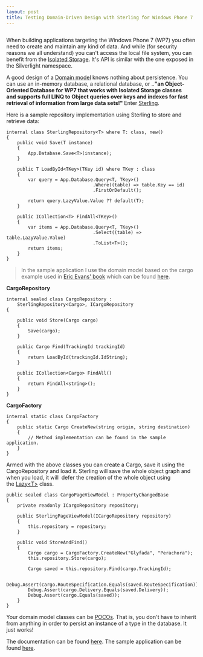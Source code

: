 ```yaml
---
layout: post
title: Testing Domain-Driven Design with Sterling for Windows Phone 7
---
```


<p><img src="http://farm9.staticflickr.com/8084/8397459857_48e3dfb8a6_o.png" alt="" /></p>

<p>When building applications targeting the Windows Phone 7 (WP7) you often need to create and maintain any kind of data. And while (for security reasons we all understand)&#0160;you can&#39;t access the local&#0160;file system, you can benefit from the&#0160;<a href="http://msdn.microsoft.com/en-us/library/ff402541(VS.92).aspx" target="_blank" title="Isolated Storage Overview for Windows Phone.">Isolated Storage</a>. It&#39;s API is similar with the one exposed in the Silverlight namespace.&#0160;</p>
<p>A good design of a&#0160;<a href="http://en.wikipedia.org/wiki/Domain_model" target="_blank" title="A domain model, or Domain Object Model (DOM) in problem solving and software engineering can be thought of as a conceptual model of a domain of interest (often referred to as a problem domain) which describes the various entities, their attributes and relationships, plus the constraints that govern the integrity of the model elements comprising that problem domain.">Domain model</a>&#0160;knows nothing about persistence. You can use an in-memory database, a relational database, or ..<strong>&quot;<strong>an&#0160;Object-Oriented Database&#0160;for WP7 that works with Isolated Storage classes and&#0160;supports full LINQ to Object queries over keys and indexes for fast retrieval of information from large data sets!</strong>&quot;&#0160;</strong>Enter&#0160;<a href="http://sterling.codeplex.com/" target="_blank" title="Sterling is a lightweight object-oriented database implementation for Silverlight and Windows Phone 7 that works with your existing class structures. Sterling supports full LINQ to Object queries over keys and indexes for fast retrieval of information from large data sets.">Sterling</a>.</p>
<p>Here is a sample repository implementation using Sterling to store and retrieve data:</p>

```
internal class SterlingRepository<T> where T: class, new()
{
    public void Save(T instance)
    {
        App.Database.Save<T>(instance);
    }
 
    public T LoadById<TKey>(TKey id) where TKey : class
    {
        var query = App.Database.Query<T, TKey>()
                                .Where((table) => table.Key == id)
                                .FirstOrDefault();
 
        return query.LazyValue.Value ?? default(T);
    }
 
    public ICollection<T> FindAll<TKey>()
    {
        var items = App.Database.Query<T, TKey>()
                                .Select((table) => table.LazyValue.Value)
                                .ToList<T>();
        return items;
    }
}
```

<blockquote>
<p>In the sample application I use the domain&#0160;model based on the cargo example used in&#0160;<a href="http://www.amazon.com/Domain-Driven-Design-Tackling-Complexity-Software/dp/0321125215/ref=sr_1_1?ie=UTF8&amp;s=books&amp;qid=1238687848&amp;sr=8-1" target="_blank" title="http://www.amazon.com/Domain-Driven-Design-Tackling-Complexity-Software/dp/0321125215/">Eric Evans&#39; book</a>&#0160;which can be found&#0160;<a href="http://dddsamplenet.codeplex.com/" target="_blank" title="A .NET implementation of Domain Driven Design (DDD) sample application based on Eric Evans&#39; examples included in his great book. Project is intended to be used in training, demonstration and experiments.">here</a>.&#0160;</p>
</blockquote>

**CargoRepository**

```
internal sealed class CargoRepository : 
    SterlingRepository<Cargo>, ICargoRepository
{

    public void Store(Cargo cargo)
    {
        Save(cargo);
    }
 
    public Cargo Find(TrackingId trackingId)
    {
        return LoadById(trackingId.IdString);
    }
 
    public ICollection<Cargo> FindAll()
    {
        return FindAll<string>();
    }
}
```

**CargoFactory**

```
internal static class CargoFactory
{
    public static Cargo CreateNew(string origin, string destination)
    {
        // Method implementation can be found in the sample application.
    }
}
```

<p>Armed with the above classes you can create a Cargo, save it using the CargoRepository and load it. Sterling will save the whole object graph and when you load, it will &#0160;defer the creation of the whole object using the&#0160;<a href="http://msdn.microsoft.com/en-us/library/dd642331.aspx" target="_blank" title="http://msdn.microsoft.com/en-us/library/dd642331.aspx">Lazy&lt;T&gt;</a> class.</p>

```
public sealed class CargoPageViewModel : PropertyChangedBase
{
    private readonly ICargoRepository repository;
 
    public SterlingPageViewModel(ICargoRepository repository)
    {
        this.repository = repository;
    }
 
    public void StoreAndFind()
    {
        Cargo cargo = CargoFactory.CreateNew("Glyfada", "Perachora");
        this.repository.Store(cargo);
 
        Cargo saved = this.repository.Find(cargo.TrackingId);
 
        Debug.Assert(cargo.RouteSpecification.Equals(saved.RouteSpecification));
        Debug.Assert(cargo.Delivery.Equals(saved.Delivery));
        Debug.Assert(cargo.Equals(saved));
    }
}
```

<p>Your domain model classes can be&#0160;<a href="http://en.wikipedia.org/wiki/Plain_Old_CLR_Object" target="_blank" title="Plain Old CLR Object or POCO is a play on the term POJO, from the Java EE programming world, and is used by developers targeting the Common Language Runtime of the .NET Framework.">POCOs</a>. That is, you don&#39;t have to inherit from anything in order to persist an instance of a type in the database. It just works!</p>
<p>The documentation can be found <a href="http://sterling.codeplex.com/documentation" target="_blank">here</a>. The sample application can be found <a href="https://github.com/moodmosaic/BonusBits.CodeSamples" target="_blank" title="BonusBits Blog source-code.">here</a>.</p>